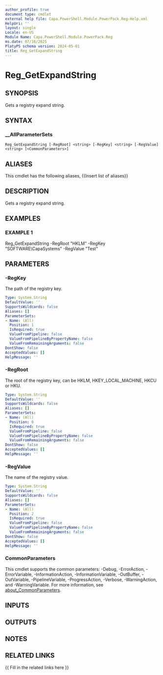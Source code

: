 ```yaml
---
author_profile: true
document type: cmdlet
external help file: Capa.PowerShell.Module.PowerPack.Reg-Help.xml
HelpUri: ''
layout: single
Locale: en-US
Module Name: Capa.PowerShell.Module.PowerPack.Reg
ms.date: 07/16/2025
PlatyPS schema version: 2024-05-01
title: Reg_GetExpandString
---
```


# Reg_GetExpandString

## SYNOPSIS

Gets a registry expand string.

## SYNTAX

### __AllParameterSets

```
Reg_GetExpandString [-RegRoot] <string> [-RegKey] <string> [-RegValue] <string> [<CommonParameters>]
```

## ALIASES

This cmdlet has the following aliases,
  {{Insert list of aliases}}

## DESCRIPTION

Gets a registry expand string.

## EXAMPLES

### EXAMPLE 1

Reg_GetExpandString -RegRoot "HKLM" -RegKey "SOFTWARE\CapaSystems" -RegValue "Test"

## PARAMETERS

### -RegKey

The path of the registry key.

```yaml
Type: System.String
DefaultValue: ''
SupportsWildcards: false
Aliases: []
ParameterSets:
- Name: (All)
  Position: 1
  IsRequired: true
  ValueFromPipeline: false
  ValueFromPipelineByPropertyName: false
  ValueFromRemainingArguments: false
DontShow: false
AcceptedValues: []
HelpMessage: ''
```

### -RegRoot

The root of the registry key, can be HKLM, HKEY_LOCAL_MACHINE, HKCU or HKU.

```yaml
Type: System.String
DefaultValue: ''
SupportsWildcards: false
Aliases: []
ParameterSets:
- Name: (All)
  Position: 0
  IsRequired: true
  ValueFromPipeline: false
  ValueFromPipelineByPropertyName: false
  ValueFromRemainingArguments: false
DontShow: false
AcceptedValues: []
HelpMessage: ''
```

### -RegValue

The name of the registry value.

```yaml
Type: System.String
DefaultValue: ''
SupportsWildcards: false
Aliases: []
ParameterSets:
- Name: (All)
  Position: 2
  IsRequired: true
  ValueFromPipeline: false
  ValueFromPipelineByPropertyName: false
  ValueFromRemainingArguments: false
DontShow: false
AcceptedValues: []
HelpMessage: ''
```

### CommonParameters

This cmdlet supports the common parameters: -Debug, -ErrorAction, -ErrorVariable,
-InformationAction, -InformationVariable, -OutBuffer, -OutVariable, -PipelineVariable,
-ProgressAction, -Verbose, -WarningAction, and -WarningVariable. For more information, see
[about_CommonParameters](https://go.microsoft.com/fwlink/?LinkID=113216).

## INPUTS

## OUTPUTS

## NOTES

## RELATED LINKS

{{ Fill in the related links here }}

